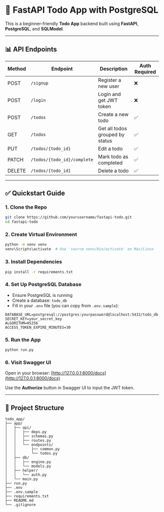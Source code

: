 # 📝 FastAPI Todo App with PostgreSQL

This is a beginner-friendly **Todo App** backend built using **FastAPI**, **PostgreSQL**, and **SQLModel**.

---

## 📊 API Endpoints

| Method | Endpoint              | Description                     | Auth Required |
| ------ | --------------------- | ------------------------------- | ------------- |
| POST   | `/signup`             | Register a new user             | ❌             |
| POST   | `/login`              | Login and get JWT token         | ❌             |
| POST   | `/todos`              | Create a new todo               | ✅             |
| GET    | `/todos`              | Get all todos grouped by status | ✅             |
| PUT    | `/todos/{todo_id}`    | Edit a todo                     | ✅             |
| PATCH  | `/todos/{todo_id}/complete` | Mark todo as completed   | ✅             |
| DELETE | `/todos/{todo_id}`    | Delete a todo                   | ✅             |

---

## ✅ Quickstart Guide

### 1. Clone the Repo

```bash
git clone https://github.com/yourusername/fastapi-todo.git
cd fastapi-todo
```

### 2. Create Virtual Environment

```bash
python -m venv venv
venv\Scripts\activate  # Use 'source venv/bin/activate' on Mac/Linux
```

### 3. Install Dependencies

```bash
pip install -r requirements.txt
```

### 4. Set Up PostgreSQL Database

- Ensure PostgreSQL is running
- Create a database: `todo_db`
- Fill in your `.env` file (you can copy from `.env.sample`):

```
DATABASE_URL=postgresql://postgres:yourpassword@localhost:5432/todo_db
SECRET_KEY=your_secret_key
ALGORITHM=HS256
ACCESS_TOKEN_EXPIRE_MINUTES=30
```

### 5. Run the App

```bash
python run.py
```

### 6. Visit Swagger UI

Open in your browser:
[http://127.0.0.1:8000/docs](http://127.0.0.1:8000/docs)

Use the **Authorize** button in Swagger UI to input the JWT token.

---

## 📁 Project Structure

```
todo_app/
├── app/
│   ├── api/
│   │   ├── deps.py
│   │   ├── schemas.py
│   │   ├── routes.py
│   │   └── endpoints/
│   │       ├── common.py
│   │       └── todos.py
│   ├── db/
│   │   ├── engine.py
│   │   └── models.py
│   ├── helper/
│   │   └── auth.py
│   └── main.py
├── run.py
├── .env
├── .env.sample
├── requirements.txt
├── README.md
└── .gitignore
```

